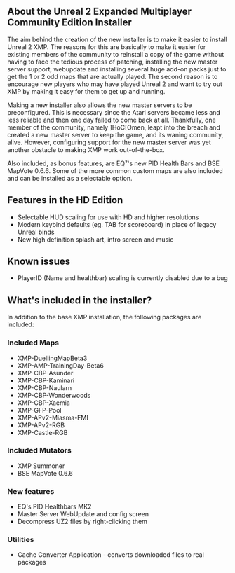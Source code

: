 ## About the Unreal 2 Expanded Multiplayer Community Edition Installer

The aim behind the creation of the new installer is to make it easier to install Unreal 2 XMP. The reasons for this are basically to make it
easier for existing members of the community to reinstall a copy of the game without having to face the tedious process of patching,
installing the new master server support, webupdate and installing several huge add-on packs just to get the 1 or 2 odd maps that are
actually played. The second reason is to encourage new players who may have played Unreal 2 and want to try out XMP by making it easy for
them to get up and running.

Making a new installer also allows the new master servers to be preconfigured. This is necessary since the Atari servers became less and
less reliable and then one day failed to come back at all. Thankfully, one member of the community, namely ]HoC[Omen, leapt into the breach
and created a new master server to keep the game, and its waning community, alive. However, configuring support for the new master server
was yet another obstacle to making XMP work out-of-the-box.

Also included, as bonus features, are EQ²'s new PID Health Bars and BSE MapVote 0.6.6. Some of the more common custom maps are also included
and can be installed as a selectable option.

## Features in the HD Edition

- Selectable HUD scaling for use with HD and higher resolutions
- Modern keybind defaults (eg. TAB for scoreboard) in place of legacy Unreal binds
- New high definition splash art, intro screen and music

## Known issues

- PlayerID (Name and healthbar) scaling is currently disabled due to a bug

## What's included in the installer?

In addition to the base XMP installation, the following packages are included:

### Included Maps

- XMP-DuellingMapBeta3
- XMP-AMP-TrainingDay-Beta6
- XMP-CBP-Asunder
- XMP-CBP-Kaminari
- XMP-CBP-Naularn
- XMP-CBP-Wonderwoods
- XMP-CBP-Xaemia
- XMP-GFP-Pool
- XMP-APv2-Miasma-FMI
- XMP-APv2-RGB
- XMP-Castle-RGB

### Included Mutators

- XMP Summoner
- BSE MapVote 0.6.6

### New features

- EQ's PID Healthbars MK2
- Master Server WebUpdate and config screen
- Decompress UZ2 files by right-clicking them

### Utilities

- Cache Converter Application - converts downloaded files to real packages 
